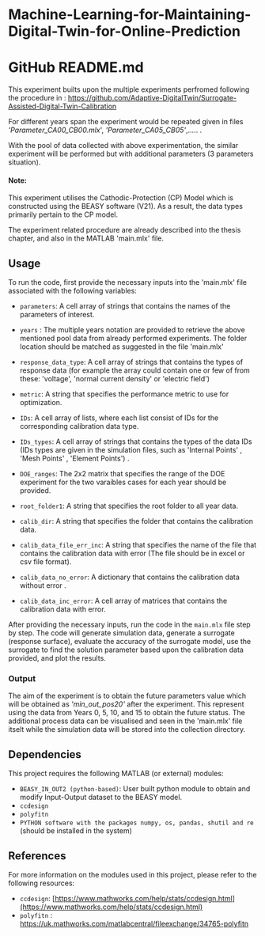 # Machine-Learning-for-Maintaining-Digital-Twin-for-Online-Prediction

# GitHub README.md

This experiment builts upon the multiple experiments perfromed following the procedure in :
https://github.com/Adaptive-DigitalTwin/Surrogate-Assisted-Digital-Twin-Calibration

For different years span the experiment would be repeated given in files _'Parameter_CA00_CB00.mlx_', _'Parameter_CA05_CB05'_,..... .

With the pool of data collected with above experimentation, the similar experiment will be performed but with additional parameters (3 parameters situation). 

#### Note: 
This experiment utilises the Cathodic-Protection (CP) Model which is constructed using the BEASY software  (V21). As a result, the data types primarily pertain to the CP model. 

The experiment related procedure are already described into the thesis chapter, and also in the MATLAB 'main.mlx' file.

## Usage

To run the code, first provide the necessary inputs into the 'main.mlx' file associated with the following variables:

- `parameters`: A cell array of strings that contains the names of the parameters of interest.
- `years` : The multiple years notation are provided to retrieve the above mentioned pool data from already performed experiments. The folder location should be matched as suggested in the file 'main.mlx'
- `response_data_type`: A cell array of strings that contains the types of response data (for example the array could contain one or few of from these: 'voltage', 'normal current density' or 'electric field')
- `metric`: A string that specifies the performance metric to use for optimization.
- `IDs`: A cell array of lists, where each list consist of IDs for the corresponding calibration data type. 
- `IDs_types`: A cell array of strings that contains the types of the data IDs (IDs types are given in the simulation files, such as 'Internal Points' , 'Mesh Points' , 'Element Points') .
- `DOE_ranges`: The 2x2 matrix that specifies the range of the DOE experiment for the two varaibles cases for each year should be provided.
- `root_folder1`: A string that specifies the root folder to all year data.

-  `calib_dir`: A string that specifies the folder that contains the calibration data.
- `calib_data_file_err_inc`: A string that specifies the name of the file that contains the calibration data with error (The file should be in excel or csv file format).
- `calib_data_no_error`: A dictionary that contains the calibration data without error .
- `calib_data_inc_error`: A cell array of matrices that contains the calibration data with error.

After providing the necessary inputs, run the code in the `main.mlx` file step by step. The code will generate simulation data, generate a surrogate (response surface), evaluate the accuracy of the surrogate model, use the surrogate to find the solution parameter based upon the calibration data provided, and plot the results.

### Output
The aim of the experiment is to obtain the future parameters value which will be obtained as _'min_out_pos20'_ after the experiment. This represent using the data from Years 0, 5, 10, and 15 to obtain the future status. The additional process data can be visualised and seen in the 'main.mlx' file itselt while the simulation data will be stored into the collection directory.


## Dependencies

This project requires the following MATLAB (or external) modules:

- `BEASY_IN_OUT2 (python-based)`: User built python module to obtain and modify Input-Output dataset to the BEASY model.
- `ccdesign` 
- `polyfitn`
- `PYTHON software with the packages numpy, os, pandas, shutil and re` (should be installed in the system)

## References

For more information on the modules used in this project, please refer to the following resources:

- `ccdesign`: [https://www.mathworks.com/help/stats/ccdesign.html](https://www.mathworks.com/help/stats/ccdesign.html)
- `polyfitn` : https://uk.mathworks.com/matlabcentral/fileexchange/34765-polyfitn
